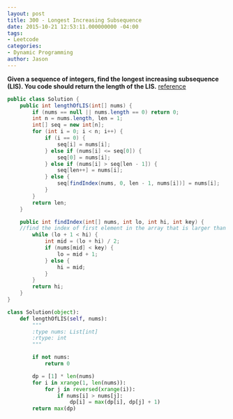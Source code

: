 ```yaml
---
layout: post
title: 300 - Longest Increasing Subsequence
date: 2015-10-21 12:53:11.000000000 -04:00
tags:
- Leetcode
categories:
- Dynamic Programming
author: Jason
---
```

**Given a sequence of integers, find the longest increasing subsequence (LIS). You code should return the length of the LIS.**
[reference](http://www.geeksforgeeks.org/longest-monotonically-increasing-subsequence-size-n-log-n/)


``` java
public class Solution {
    public int lengthOfLIS(int[] nums) {
        if (nums == null || nums.length == 0) return 0;
        int n = nums.length, len = 1;
        int[] seq = new int[n];
        for (int i = 0; i < n; i++) {
            if (i == 0) {
                seq[i] = nums[i];
            } else if (nums[i] <= seq[0]) {
                seq[0] = nums[i];
            } else if (nums[i] > seq[len - 1]) {
                seq[len++] = nums[i];
            } else {
                seq[findIndex(nums, 0, len - 1, nums[i])] = nums[i];
            }
        }
        return len;
    }

    public int findIndex(int[] nums, int lo, int hi, int key) {
    //find the index of first element in the array that is larger than key
        while (lo + 1 < hi) {
            int mid = (lo + hi) / 2;
            if (nums[mid] < key) {
                lo = mid + 1;
            } else {
                hi = mid;
            }
        }
        return hi;
    }
}
```

``` python
class Solution(object):
    def lengthOfLIS(self, nums):
        """
        :type nums: List[int]
        :rtype: int
        """

        if not nums:
            return 0

        dp = [1] * len(nums)
        for i in xrange(1, len(nums)):
            for j in reversed(xrange(i)):
                if nums[i] > nums[j]:
                    dp[i] = max(dp[i], dp[j] + 1)
        return max(dp)
```
